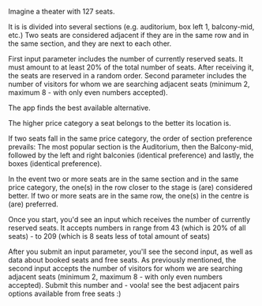 Imagine a theater with 127 seats.

It is is divided into several sections (e.g. auditorium, box left 1, balcony-mid, etc.) Two seats are considered adjacent if they are in the same row and in the same section, and they are next to each other.

First input parameter includes the number of currently reserved seats. It must amount to at least 20% of the total number of seats. After receiving it, the seats are reserved in a random order.
Second parameter includes the number of visitors for whom we are searching adjacent seats (minimum 2, maximum 8 - with only even numbers accepted). 

The app finds the best available alternative. 

The higher price category a seat belongs to the better its location is. 

If two seats fall in the same price category, the order of section preference prevails: The most popular section is the Auditorium, then the Balcony-mid, followed by the left and right balconies (identical preference) and lastly, the boxes (identical preference).

In the event two or more seats are in the same section and in the same price category, the one(s) in the row closer to the stage is (are) considered better.
If two or more seats are in the same row, the one(s) in the centre is (are) preferred. 

Once you start, you'd see an input which receives the number of currently reserved seats. It accepts numbers in range from 43 (which is 20% of all seats) - to 209 (which is 8 seats less of total amount of seats)

After you submit an input parameter, you'll see the second input, as well as data about booked seats and free seats. As previously mentioned, the second input accepts the number of visitors for whom we are searching adjacent seats (minimum 2, maximum 8 - with only even numbers accepted). Submit this number and - voola! see the best adjacent pairs options available from free seats :)



